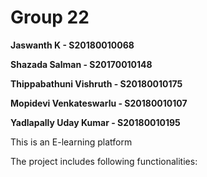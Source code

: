 # Group 22


**Jaswanth K - S20180010068**

**Shazada Salman - S20170010148**

**Thippabathuni Vishruth - S20180010175**

**Mopidevi Venkateswarlu - S20180010107**

**Yadlapally Uday Kumar - S20180010195**

This is an E-learning platform

The project includes following functionalities:
